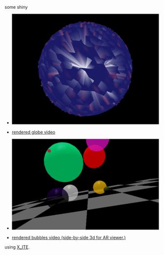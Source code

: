 some shiny

* [![globe](art.jpg)](../../advancedViewer.html?model=./2002/decorations/art.x3d)

* [rendered globe video](https://youtu.be/SmrAfycNDos)

* [![bubbles](bubbles.png)](../../advancedViewer.html?model=./2002/decorations/bubbles.wrl)

* [rendered bubbles video (side-by-side 3d for AR viewer.)](https://youtu.be/wgNiOMX7mJg)

using [X_ITE](http://create3000.de/x_ite).
